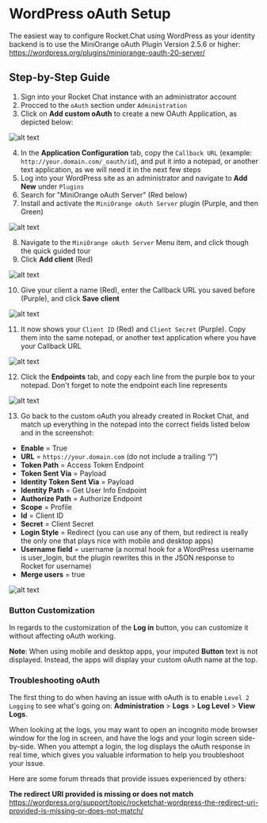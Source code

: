 # WordPress oAuth Setup

The easiest way to configure Rocket.Chat using WordPress as your identity backend is to use the MiniOrange oAuth Plugin Version 2.5.6 or higher: <https://wordpress.org/plugins/miniorange-oauth-20-server/>

## Step-by-Step Guide

 1. Sign into your Rocket Chat instance with an administrator account
 2. Procced to the `oAuth` section under `Administration`
 3. Click on **Add custom oAuth** to create a new OAuth Application, as depicted below:

![alt text](https://savvymatthew.sfo2.cdn.digitaloceanspaces.com/rocketchat-docs/rct-oauth-step-03.png)

 4. In the **Application Configuration** tab, copy the `Callback URL` (example: `http://your.domain.com/_oauth/id`), and put it into a notepad, or another text application, as we will need it in the next few steps
 5. Log into your WordPress site as an administrator and navigate to **Add New** under `Plugins`
 6. Search for "MiniOrange oAuth Server" (Red below)
 7. Install and activate the `MiniOrange oAuth Server` plugin (Purple, and then Green)

![alt text](https://savvymatthew.sfo2.cdn.digitaloceanspaces.com/rocketchat-docs/rct-oauth-step-8.png)

 8. Navigate to the `MiniOrange oAuth Server` Menu item, and click though the quick guided tour
 9. Click **Add client** (Red)

![alt text](https://savvymatthew.sfo2.cdn.digitaloceanspaces.com/rocketchat-docs/rct-oauth-step-10.png)

 10. Give your client a name (Red), enter the Callback URL you saved before (Purple), and click **Save client**

![alt text](https://savvymatthew.sfo2.cdn.digitaloceanspaces.com/rocketchat-docs/rct-oauth-step-11.png)

 11. It now shows your `Client ID` (Red) and `Client Secret` (Purple). Copy them into the same notepad, or another text application where you have your Callback URL

![alt text](https://savvymatthew.sfo2.cdn.digitaloceanspaces.com/rocketchat-docs/rct-oauth-step-12.png)

 12. Click the **Endpoints** tab, and copy each line from the purple box to your notepad. Don't forget to note the endpoint each line represents

![alt text](https://savvymatthew.sfo2.cdn.digitaloceanspaces.com/rocketchat-docs/rct-oauth-step-13.png)

 13. Go back to the custom oAuth you already created in Rocket Chat, and match up everything in the notepad into the correct fields listed below and in the screenshot:

- **Enable** = True
- **URL** = `https://your.domain.com` (do not include a trailing “/”)
- **Token Path** = Access Token Endpoint
- **Token Sent Via** = Payload
- **Identity Token Sent Via** = Payload
- **Identity Path** = Get User Info Endpoint
- **Authorize Path** = Authorize Endpoint
- **Scope** = Profile
- **Id** = Client ID
- **Secret** = Client Secret
- **Login Style** = Redirect (you can use any of them, but redirect is really the only one that plays nice with mobile and desktop apps)
- **Username field** = username (a normal hook for a WordPress username is user_login, but the plugin rewrites this in the JSON response to Rocket for username)
- **Merge users** = true

![alt text](https://savvymatthew.sfo2.cdn.digitaloceanspaces.com/rocketchat-docs/rct-oauth-step-14.png)

### Button Customization

In regards to the customization of the **Log in** button, you can customize it without affecting oAuth working.

**Note**: When using mobile and desktop apps, your imputed **Button** text is not displayed. Instead, the apps will display your custom oAuth name at the top.

### Troubleshooting oAuth

The first thing to do when having an issue with oAuth is to enable `Level 2 Logging` to see what's going on:
**Administration** > **Logs** > **Log Level** > **View Logs**.

When looking at the logs, you may want to open an incognito mode browser window for the log in screen, and have the logs and your login screen side-by-side. When you attempt a login, the log displays the oAuth response in real time, which gives you valuable information to help you troubleshoot your issue.

Here are some forum threads that provide issues experienced by others:

**The redirect URI provided is missing or does not match**
<https://wordpress.org/support/topic/rocketchat-wordpress-the-redirect-uri-provided-is-missing-or-does-not-match/>
